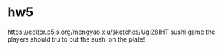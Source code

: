 # hw5 
https://editor.p5js.org/mengyao.xiu/sketches/Ugi28IHT 
sushi game 
the players should tru to put the sushi on the plate!
